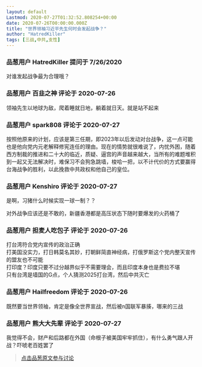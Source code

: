 ```yaml
---
layout: default
Lastmod: 2020-07-27T01:32:52.808254+00:00
date: 2020-07-26T00:00:00.000Z
title: "世界领袖习近平先生何时会发起战争？"
author: "HatredKiller"
tags: [三战,中共,支性]
---
```



### 品葱用户 **HatredKiller** 提问于 7/26/2020
    
对谁发起战争最为合理哦？
    
                

### 品葱用户 **百韭之神** 评论于 2020-07-26
        
领袖先生以地球为敌，爬着睡就日地，躺着就日天。就是站不起来
        
                

### 品葱用户 **spark808** 评论于 2020-07-27
        
按照他原来的计划，应该是第三任期，即2023年以后发动对台战争，这一点可能也是他向党内元老解释修宪连任的理由。现在的情势就很难说了，内忧外困，随着西方制裁的推进和二十大的临近，质疑、逼宫的声音越来越大，当所有的难题堆积到一起又无法解决时，难保习不会狗急跳墙，梭哈一把，以不计代价的方式要赢得台海战争的胜利，以此挽救中共政权和他自己的皇位。
        
                

### 品葱用户 **Kenshiro** 评论于 2020-07-27
        
是啊，习猪什么时候实现一球一制？？  
  
对外战争应该还是不敢的，新疆香港都是高压状态下随时要爆发的火药桶了
        
                

### 品葱用户 **担麦人吃包子** 评论于 2020-07-26
        
打台湾符合党内宣传的政治正确  
打美国没实力，打日韩莫名其妙，打朝鲜简直神经病，打俄罗斯这个党内整天宣传的盟友也不可能  
打印度？印度只要不过分越界似乎不需要理会，而且印度本身也是费拉不堪  
只有台湾是墙国的G点，个人猜测2025打台湾，然后中共灭亡
        
                

### 品葱用户 **Hailfreedom** 评论于 2020-07-26
        
既然要当世界领袖，肯定是像全世界宣战，然后被n国联军暴揍，哪来的三战
        
                

### 品葱用户 **熊大大先辈** 评论于 2020-07-27
        
我觉得不会，财产和后路都在外国（命根子被美国牢牢抓住），有什么勇气跟人开战？吓唬老百姓罢了
        
                





> [点击品葱原文参与讨论](https://pincong.rocks/question/29002)


